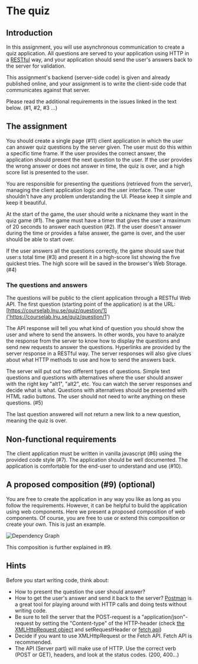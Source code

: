 # The quiz

## Introduction

In this assignment, you will use asynchronous communication to create a quiz application. All questions are served to your application using HTTP in a [RESTful](https://en.wikipedia.org/wiki/Representational_state_transfer) way, and your application should send the user's answers back to the server for validation.

This assignment's backend (server-side code) is given and already published online, and your assignment is to write the client-side code that communicates against that server.

Please read the additional requirements in the issues linked in the text below. (#1, #2, #3 ...)

## The assignment

You should create a single page (#11) client application in which the user can answer quiz questions by the server given. The user must do this within a specific time frame. If the user provides the correct answer, the application should present the next question to the user. If the user provides the wrong answer or does not answer in time, the quiz is over, and a high score list is presented to the user.

You are responsible for presenting the questions (retrieved from the server), managing the client application logic and the user interface. The user shouldn't have any problem understanding the UI. Please keep it simple and keep it beautiful.

At the start of the game, the user should write a nickname they want in the quiz game (#1). The game must have a timer that gives the user a maximum of 20 seconds to answer each question (#2). If the user doesn't answer during the time or provides a false answer, the game is over, and the user should be able to start over.

If the user answers all the questions correctly, the game should save that user:s total time (#3) and present it in a high-score list showing the five quickest tries. The high score will be saved in the browser's Web Storage. (#4)

### The questions and answers

The questions will be public to the client application through a RESTful Web API. The first question (starting point of the application) is at the URL:
[https://courselab.lnu.se/quiz/question/1]('https://courselab.lnu.se/quiz/question/1')

The API response will tell you what kind of question you should show the user and where to send the answers. In other words, you have to analyze the response from the server to know how to display the questions and send new requests to answer the questions. Hyperlinks are provided by the server response in a RESTful way. The server responses will also give clues about what HTTP methods to use and how to send the answers back.

The server will put out two different types of questions. Simple text questions and questions with alternatives where the user should answer with the right key "alt1", "alt2", etc. You can watch the server responses and decide what is what. Questions with alternatives should be presented with HTML radio buttons. The user should not need to write anything on these questions. (#5)

The last question answered will not return a new link to a new question, meaning the quiz is over.

## Non-functional requirements

The client application must be written in vanilla javascript (#6) using the provided code style (#7). The application should be well documented. The application is comfortable for the end-user to understand and use (#10).

## A proposed composition (#9) (optional)

You are free to create the application in any way you like as long as you follow the requirements. However, it can be helpful to build the application using web components. Here we present a proposed composition of web components. Of course, you are free to use or extend this composition or create your own. This is just an example.

![Dependency Graph](./.readme/dependency-graph.svg)

This composition is further explained in #9.

## Hints

Before you start writing code, think about:

* How to present the question the user should answer?
* How to get the user's answer and send it back to the server? [Postman](https://www.postman.com/) is a great tool for playing around with HTTP calls and doing tests without writing code.
* Be sure to tell the server that the POST-request is a "application/json"-request by setting the "Content-type" of the HTTP-header (check [the XMLHttpRequest object](https://developer.mozilla.org/en-US/docs/Web/API/XMLHttpRequest) and setRequestHeader or [fetch api](https://developer.mozilla.org/en-US/docs/Web/API/Fetch_API))
* Decide if you want to use XMLHttpRequest or the Fetch API. Fetch API is recommended.
* The API (Server part) will make use of HTTP. Use the correct verb (POST or GET), headers, and look at the status codes. (200, 400...)
